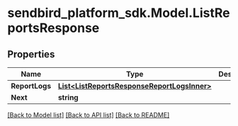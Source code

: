 
# sendbird_platform_sdk.Model.ListReportsResponse

## Properties

Name | Type | Description | Notes
------------ | ------------- | ------------- | -------------
**ReportLogs** | [**List&lt;ListReportsResponseReportLogsInner&gt;**](ListReportsResponseReportLogsInner.md) |  | [optional] 
**Next** | **string** |  | [optional] 

[[Back to Model list]](../README.md#documentation-for-models)
[[Back to API list]](../README.md#documentation-for-api-endpoints)
[[Back to README]](../README.md)

